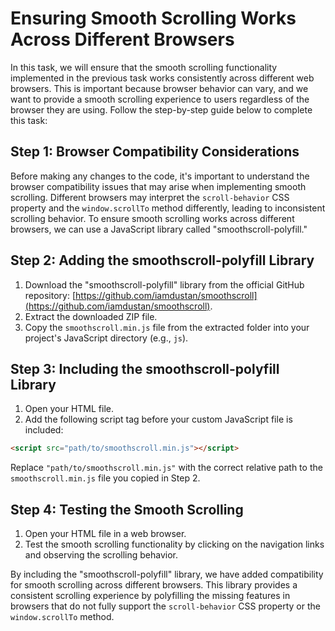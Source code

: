 # Ensuring Smooth Scrolling Works Across Different Browsers

In this task, we will ensure that the smooth scrolling functionality implemented in the previous task works consistently across different web browsers. This is important because browser behavior can vary, and we want to provide a smooth scrolling experience to users regardless of the browser they are using. Follow the step-by-step guide below to complete this task:

## Step 1: Browser Compatibility Considerations

Before making any changes to the code, it's important to understand the browser compatibility issues that may arise when implementing smooth scrolling. Different browsers may interpret the `scroll-behavior` CSS property and the `window.scrollTo` method differently, leading to inconsistent scrolling behavior. To ensure smooth scrolling works across different browsers, we can use a JavaScript library called "smoothscroll-polyfill."

## Step 2: Adding the smoothscroll-polyfill Library

1. Download the "smoothscroll-polyfill" library from the official GitHub repository: [https://github.com/iamdustan/smoothscroll](https://github.com/iamdustan/smoothscroll).
2. Extract the downloaded ZIP file.
3. Copy the `smoothscroll.min.js` file from the extracted folder into your project's JavaScript directory (e.g., `js`).

## Step 3: Including the smoothscroll-polyfill Library

1. Open your HTML file.
2. Add the following script tag before your custom JavaScript file is included:

```html
<script src="path/to/smoothscroll.min.js"></script>
```

Replace `"path/to/smoothscroll.min.js"` with the correct relative path to the `smoothscroll.min.js` file you copied in Step 2.

## Step 4: Testing the Smooth Scrolling

1. Open your HTML file in a web browser.
2. Test the smooth scrolling functionality by clicking on the navigation links and observing the scrolling behavior.

By including the "smoothscroll-polyfill" library, we have added compatibility for smooth scrolling across different browsers. This library provides a consistent scrolling experience by polyfilling the missing features in browsers that do not fully support the `scroll-behavior` CSS property or the `window.scrollTo` method.
